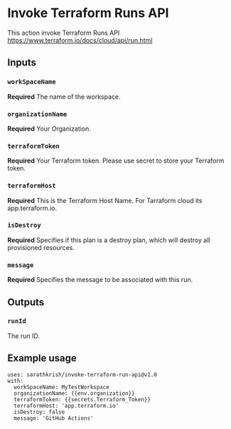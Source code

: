 # Invoke Terraform Runs API 

This action invoke Terraform Runs API  
https://www.terraform.io/docs/cloud/api/run.html

## Inputs

### `workSpaceName`

**Required** The name of the workspace.

### `organizationName`

**Required** Your Organization.

### `terraformToken`

**Required** Your Terraform token. Please use secret to store your Terraform token.

 ### `terraformHost`

**Required** This is the Terraform Host Name. For Tarraform cloud its app.terraform.io.

### `isDestroy`

**Required** Specifies if this plan is a destroy plan, which will destroy all provisioned resources.

 ### `message`

**Required** Specifies the message to be associated with this run.

## Outputs

### `runId`

 The run ID.

## Example usage

```
uses: sarathkrish/invoke-terraform-run-api@v1.0   
with:  
  workSpaceName: MyTestWorkspace  
  organizationName: {{env.organization}}  
  terraformToken: {{secrets.Terraform_Token}}
  terraformHost: 'app.terraform.io'
  isDestroy: false
  message: 'GitHub Actions'

```